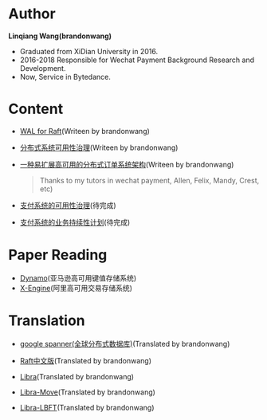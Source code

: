# Author
**Linqiang Wang(brandonwang)**

- Graduated from XiDian University in 2016. 
- 2016-2018 Responsible for Wechat Payment Background Research and Development. 
- Now, Service in Bytedance.

# Content
- [WAL for Raft](https://github.com/brandonwang001/WAL/blob/master/wal.pdf)(Writeen by brandonwang)
- [分布式系统可用性治理](https://github.com/brandonwang001/BigDataInf/blob/master/availability/avaliablity.pdf)(Writeen by brandonwang)
- [一种易扩展高可用的分布式订单系统架构](https://github.com/brandonwang001/HighAvailiableTradeSystem/blob/master/tradesystem1/tradesystem.pdf)(Writeen by brandonwang)
    > Thanks to my tutors in wechat payment, Allen, Felix, Mandy, Crest, etc)

- [支付系统的可用性治理](待完成)(待完成)
- [支付系统的业务持续性计划](待完成)(待完成)

# Paper Reading

- [Dynamo](https://github.com/brandonwang001/PaperReading/blob/master/Dynamo论文读书笔记.pdf)(亚马逊高可用键值存储系统)
- [X-Engine](https://github.com/brandonwang001/PaperReading/blob/master/X-Engine论文读书笔记.pdf)(阿里高可用交易存储系统)


# Translation
- [google spanner(全球分布式数据库)](https://github.com/brandonwang001/spanner_translation/blob/master/spanner.pdf)(Translated by brandonwang)

- [Raft中文版](https://github.com/brandonwang001/raft_translation/blob/master/raft_translation.pdf)(Translated by brandonwang)

- [Libra](https://github.com/brandonwang001/PaperReading/blob/master/The%20Libra%20BlockChain(中英混合版).pdf)(Translated by brandonwang)

- [Libra-Move](https://github.com/brandonwang001/PaperReading/blob/master/Move_%20A%20Language%20With%20Programmable%20Resources(中英混合版).pdf)(Translated by brandonwang)

- [Libra-LBFT](https://github.com/brandonwang001/PaperReading/blob/master/State%20Machine%20Replication%20in%20the%20Libra%20Blockchain%20(中英混合版).pdf)(Translated by brandonwang)

